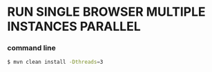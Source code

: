 # RUN SINGLE BROWSER MULTIPLE INSTANCES PARALLEL



### command line

```sh
$ mvn clean install -Dthreads=3
```